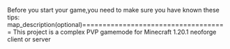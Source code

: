 Before you start your game,you need to make sure you have known these tips:
map_description(optional)====================================
This project is a complex PVP gamemode for Minecraft 1.20.1 neoforge client or server
